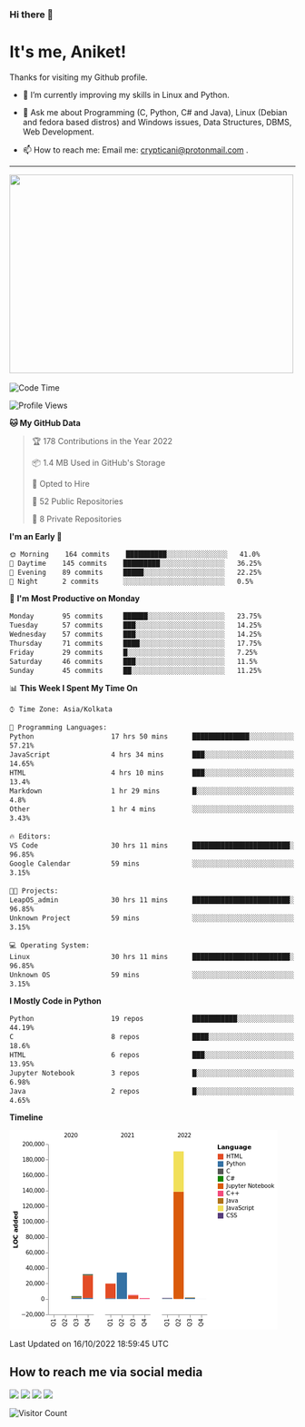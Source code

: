 ### Hi there 👋

   # It's me, Aniket!
   Thanks for visiting my Github profile.

<!--
**crypticani/crypticani** is a ✨ _special_ ✨ repository because its `README.md` (this file) appears on your GitHub profile. -->

- 🌱 I’m currently improving my skills in Linux and Python.

- 💬 Ask me about Programming (C, Python, C# and Java), Linux (Debian and fedora based distros) and Windows issues, Data Structures, DBMS, Web Development.

- 📫 How to reach me: Email me: crypticani@protonmail.com .

---

<a href="#"><img src="https://github-readme-stats.vercel.app/api?username=crypticani&show_icons=true&hide_border=false&layout=default&theme=dracula&count_private=true" width="500" height="350"></a>

<!--START_SECTION:waka-->
![Code Time](http://img.shields.io/badge/Code%20Time-187%20hrs%2034%20mins-blue)

![Profile Views](http://img.shields.io/badge/Profile%20Views-0-blue)

**🐱 My GitHub Data** 

> 🏆 178 Contributions in the Year 2022
 > 
> 📦 1.4 MB Used in GitHub's Storage 
 > 
> 💼 Opted to Hire
 > 
> 📜 52 Public Repositories 
 > 
> 🔑 8 Private Repositories  
 > 
**I'm an Early 🐤** 

```text
🌞 Morning    164 commits    ██████████░░░░░░░░░░░░░░░   41.0% 
🌆 Daytime    145 commits    █████████░░░░░░░░░░░░░░░░   36.25% 
🌃 Evening    89 commits     █████░░░░░░░░░░░░░░░░░░░░   22.25% 
🌙 Night      2 commits      ░░░░░░░░░░░░░░░░░░░░░░░░░   0.5%

```
📅 **I'm Most Productive on Monday** 

```text
Monday       95 commits     ██████░░░░░░░░░░░░░░░░░░░   23.75% 
Tuesday      57 commits     ███░░░░░░░░░░░░░░░░░░░░░░   14.25% 
Wednesday    57 commits     ███░░░░░░░░░░░░░░░░░░░░░░   14.25% 
Thursday     71 commits     ████░░░░░░░░░░░░░░░░░░░░░   17.75% 
Friday       29 commits     █░░░░░░░░░░░░░░░░░░░░░░░░   7.25% 
Saturday     46 commits     ███░░░░░░░░░░░░░░░░░░░░░░   11.5% 
Sunday       45 commits     ██░░░░░░░░░░░░░░░░░░░░░░░   11.25%

```


📊 **This Week I Spent My Time On** 

```text
⌚︎ Time Zone: Asia/Kolkata

💬 Programming Languages: 
Python                   17 hrs 50 mins      ██████████████░░░░░░░░░░░   57.21% 
JavaScript               4 hrs 34 mins       ███░░░░░░░░░░░░░░░░░░░░░░   14.65% 
HTML                     4 hrs 10 mins       ███░░░░░░░░░░░░░░░░░░░░░░   13.4% 
Markdown                 1 hr 29 mins        █░░░░░░░░░░░░░░░░░░░░░░░░   4.8% 
Other                    1 hr 4 mins         ░░░░░░░░░░░░░░░░░░░░░░░░░   3.43%

🔥 Editors: 
VS Code                  30 hrs 11 mins      ████████████████████████░   96.85% 
Google Calendar          59 mins             ░░░░░░░░░░░░░░░░░░░░░░░░░   3.15%

🐱‍💻 Projects: 
LeapOS_admin             30 hrs 11 mins      ████████████████████████░   96.85% 
Unknown Project          59 mins             ░░░░░░░░░░░░░░░░░░░░░░░░░   3.15%

💻 Operating System: 
Linux                    30 hrs 11 mins      ████████████████████████░   96.85% 
Unknown OS               59 mins             ░░░░░░░░░░░░░░░░░░░░░░░░░   3.15%

```

**I Mostly Code in Python** 

```text
Python                   19 repos            ███████████░░░░░░░░░░░░░░   44.19% 
C                        8 repos             ████░░░░░░░░░░░░░░░░░░░░░   18.6% 
HTML                     6 repos             ███░░░░░░░░░░░░░░░░░░░░░░   13.95% 
Jupyter Notebook         3 repos             █░░░░░░░░░░░░░░░░░░░░░░░░   6.98% 
Java                     2 repos             █░░░░░░░░░░░░░░░░░░░░░░░░   4.65%

```


**Timeline**

![Chart not found](https://raw.githubusercontent.com/crypticani/crypticani/master/charts/bar_graph.png) 


 Last Updated on 16/10/2022 18:59:45 UTC
<!--END_SECTION:waka-->

## How to reach me via social media
<p>
<a href="https://www.linkedin.com/in/crypticani/"><img src="https://img.shields.io/badge/-LinkedIn-blue?&style=for-the-badge&logo=linkedin&logoColor=white" height=30></a> 
<a href="https://twitter.com/crypticani"><img src="https://img.shields.io/badge/twitter-%231DA1F2.svg?&style=for-the-badge&logo=twitter&logoColor=white" height=30></a> 
<a href="https://www.quora.com/profile/Cryptic-Ani"><img src="https://img.shields.io/badge/-Quora-critical?&style=for-the-badge&logo=quora&logoColor=white" height=30></a>   
<a href="https://t.me/crypticani"><img src="https://img.shields.io/badge/-Telegram-informational?&style=for-the-badge&logo=telegram&logoColor=white" height=30></a> 

</p>

![Visitor Count](https://profile-counter.glitch.me/{crypticani}/count.svg)
